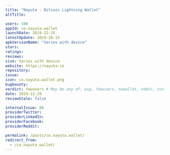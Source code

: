 ```yaml
---
title: "Nayuta - Bitcoin Lightning Wallet"
altTitle: 

users: 100
appId: co.nayuta.wallet
launchDate: 2019-12-25
latestUpdate: 2019-10-15
apkVersionName: "Varies with device"
stars: 
ratings: 
reviews: 
size: Varies with device
website: https://nayuta.co
repository: 
issue: 
icon: co.nayuta.wallet.png
bugbounty: 
verdict: fewusers # May be any of: wip, fewusers, nowallet, nobtc, custodial, nosource, nonverifiable, verifiable, bounty
date: 2019-12-29
reviewStale: false

internalIssue: 88
providerTwitter: 
providerLinkedIn: 
providerFacebook: 
providerReddit: 

permalink: /posts/co.nayuta.wallet/
redirect_from:
  - /co.nayuta.wallet/
---
```



